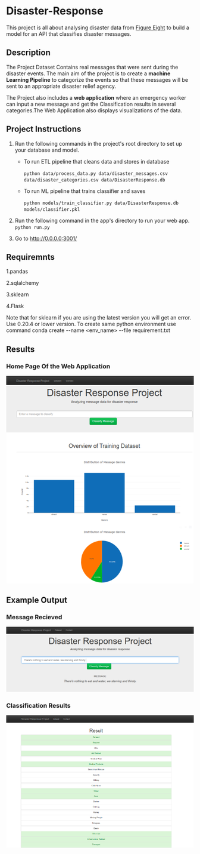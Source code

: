 # Disaster-Response

This project is all about analysing disaster data from [Figure Eight](https://www.figure-eight.com/) to build a model for an API that classifies disaster messages.

<h2>Description</h2>

The Project Dataset Contains real messages that were sent during the disaster events. The main aim of the project is to create a **machine Learning Pipeline** to categorize the events so that these messages will be sent to an appropriate disaster relief agency.

The Project also includes a **web application** where an emergency worker can input a new message and get the Classification results in several categories.The Web Application also displays visualizations of the data.

<h2>Project Instructions </h2>

1. Run the following commands in the project's root directory to set up your database and model.

    - To run ETL pipeline that cleans data and stores in database
    
        `python data/process_data.py data/disaster_messages.csv data/disaster_categories.csv data/DisasterResponse.db`
        
    - To run ML pipeline that trains classifier and saves
    
        `python models/train_classifier.py data/DisasterResponse.db models/classifier.pkl`
        
 2. Run the following command in the app's directory to run your web app.
 `python run.py`
 
 3. Go to http://0.0.0.0:3001/
 
 <h2>Requiremnts</h2>
 
1.pandas

2.sqlalchemy

3.sklearn

4.Flask

Note that for sklearn if you are using the latest version you will get an error. Use 0.20.4 or lower version. To create same python environment use command conda create --name <env_name> --file requirement.txt

 <h2>Results</h2>

<h3>Home Page Of the Web Application</h3>

 <img src='https://github.com/chaithanya21/Disaster-Response/blob/master/IMAGES/HomePage.png' width=800 >
 
 <h2>Example Output</h2>
 
 <h3>Message Recieved</h3>
 
 <img src='https://github.com/chaithanya21/Disaster-Response/blob/master/IMAGES/Input_Message.png'>
 
 <h3>Classification Results</h3>
 
 <img src='https://github.com/chaithanya21/Disaster-Response/blob/master/IMAGES/Result.png'>
     
 
 
 
